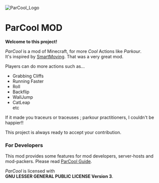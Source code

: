 ![ParCool_Logo](./parcool_logo.png)

# ParCool MOD

**Welcome to this project!**

*ParCool* is a mod of Minecraft, for more *Cool* Actions like *Parkour*.  
It's inspired by [SmartMoving](https://www.curseforge.com/minecraft/mc-mods/smart-moving). That was a very great mod.

Players can do more actions such as...

+ Grabbing Cliffs
+ Running Faster
+ Roll
+ Backflip
+ WallJump
+ CatLeap  
  etc

If it made you traceurs or traceuses ; parkour practitioners, I couldn't be happier!!

This project is always ready to accept your contribution.

### For Developers

This mod provides some features for mod developers, server-hosts and mod-packers.
Please read [ParCool Guide](docs/parcool-gude-on-web-v3.1.0.0/Introduction.md).

*ParCool* is licensed with  
**GNU LESSER GENERAL PUBLIC LICENSE Version 3**.
